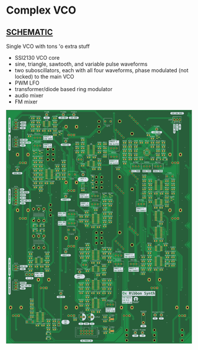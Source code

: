 # Complex VCO

## [SCHEMATIC](https://github.com/JordanAceto/josh_Ox_ribbon_synth/blob/master/circuit_boards/main_VCO_board/docs/main_VCO_board-schematic.pdf)

Single VCO with tons 'o extra stuff
- SSI2130 VCO core
- sine, triangle, sawtooth, and variable pulse waveforms
- two suboscillators, each with all four waveforms, phase modulated (not locked) to the main VCO
- PWM LFO
- transformer/diode based ring modulator
- audio mixer
- FM mixer

![pcb render](docs/2D/main_VCO_board-bottom.jpg "pcb render")
